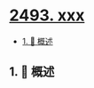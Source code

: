 # [2493. xxx](https://github.com/Tdahuyou/TNotes.leetcode/tree/main/notes/2493.%20xxx)

<!-- region:toc -->

- [1. 📝 概述](#1--概述)

<!-- endregion:toc -->

## 1. 📝 概述
